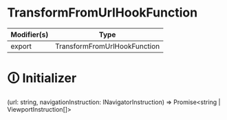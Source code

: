 # TransformFromUrlHookFunction

| Modifier(s)                            | Type                     |
|----------------------------------------|--------------------------|
| export | TransformFromUrlHookFunction |

# &#128712; Initializer

(url: string, navigationInstruction: INavigatorInstruction) => Promise<string | ViewportInstruction[]>